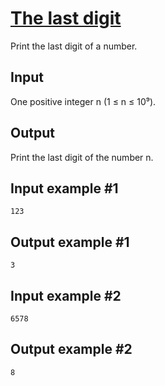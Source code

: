 # [The last digit](https://www.e-olymp.com/en/contests/9508/problems/83307)
Print the last digit of a number.

## Input
One positive integer n (1 ≤ n ≤ 10⁹).

## Output
Print the last digit of the number n.

## Input example #1
```
123
```

## Output example #1
```
3
```

## Input example #2
```
6578
```

## Output example #2
```
8
```
